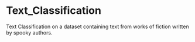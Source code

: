 # Text_Classification
Text Classification on a dataset containing text from works of fiction written by spooky authors.
